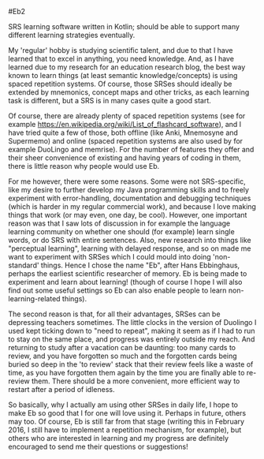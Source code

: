 #Eb2

SRS learning software written in Kotlin; should be able to support many different learning strategies eventually.

My 'regular' hobby is studying scientific talent, and due to that I have learned that to excel in anything, you need knowledge. And, as I have learned due to my research for an education research blog, the best way known to learn things (at least semantic knowledge/concepts) is using spaced repetition systems. Of course, those SRSes should ideally be extended by mnemonics, concept maps and other tricks, as each learning task is different, but a SRS is in many cases quite a good start.

Of course, there are already plenty of spaced repetition systems (see for example https://en.wikipedia.org/wiki/List_of_flashcard_software), and I have tried quite a few of those, both offline (like Anki, Mnemosyne and Supermemo) and online (spaced repetition systems are also used by for example DuoLingo and memrise). For the number of features they offer and their sheer convenience of existing and having years of coding in them, there is little reason why people would use Eb.

For me however, there were some reasons. Some were not SRS-specific, like my desire to further develop my Java programming skills and to freely experiment with error-handling, documentation and debugging techniques (which is harder in my regular commercial work), and because I love making things that work (or may even, one day, be cool). However, one important reason was that I saw lots of discussion in for example the language learning community on whether one should (for example) learn single words, or do SRS with entire sentences. Also, new research into things like "perceptual learning", learning with delayed response, and so on made me want to experiment with SRSes which I could mould into doing 'non-standard' things. Hence I chose the name "Eb", after Hans Ebbinghaus, perhaps the earliest scientific researcher of memory. Eb is being made to experiment and learn about learning! (though of course I hope I will also find out some useful settings so Eb can also enable people to learn non-learning-related things).

The second reason is that, for all their advantages, SRSes can be depressing teachers sometimes. The little clocks in the version of Duolingo I used kept ticking down to "need to repeat", making it seem as if I had to run to stay on the same place, and progress was entirely outside my reach. And returning to study after a vacation can be daunting: too many cards to review, and you have forgotten so much and the forgotten cards being buried so deep in the 'to review' stack that their review feels like a waste of time, as you have forgotten them again by the time you are finally able to re-review them. There should be a more convenient, more efficient way to restart after a period of idleness.

So basically, why I actually am using other SRSes in daily life, I hope to make Eb so good that I for one will love using it. Perhaps in future, others may too. Of course, Eb is still far from that stage (writing this in February 2016, I still have to implement a repetition mechanism, for example), but others who are interested in learning and my progress are definitely encouraged to send me their questions or suggestions!
